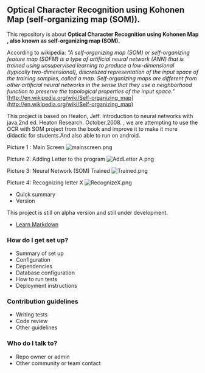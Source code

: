 ## **Optical Character Recognition using Kohonen Map (self-organizing map (SOM)).** ##

This repository is about **Optical Character Recognition using Kohonen Map , also known as self-organizing map (SOM).**

According to wikipedia: *"A self-organizing map (SOM) or self-organizing feature map (SOFM) is a type of artificial neural network (ANN) that is trained using unsupervised learning to produce a low-dimensional (typically two-dimensional), discretized representation of the input space of the training samples, called a map. Self-organizing maps are different from other artificial neural networks in the sense that they use a neighborhood function to preserve the topological properties of the input space."*
[http://en.wikipedia.org/wiki/Self-organizing_map](http://en.wikipedia.org/wiki/Self-organizing_map)

This project is based on Heaton, Jeff. Introduction to neural networks with java,2nd ed. Heaton Research. October,2008. , we are attempting to use the OCR with SOM project from the book and improve it to make it more didactic  for students.And also able to run on android.

Picture 1 : Main Screen
![mainscreen.png](https://bitbucket.org/repo/kn7Knb/images/2415062879-mainscreen.png)


Picture 2: Adding Letter to the program
![AddLetter A.png](https://bitbucket.org/repo/kn7Knb/images/3307402607-AddLetter%20A.png)

Picture 3: Neural Network (SOM) Trained 
![Trained.png](https://bitbucket.org/repo/kn7Knb/images/2680595927-Trained.png)


Picture 4: Recognizing letter X
![RecognizeX.png](https://bitbucket.org/repo/kn7Knb/images/3564849924-RecognizeX.png)

* Quick summary
* Version

This project is still on alpha version and still under development.

* [Learn Markdown](https://bitbucket.org/tutorials/markdowndemo)

### How do I get set up? ###

* Summary of set up
* Configuration
* Dependencies
* Database configuration
* How to run tests
* Deployment instructions

### Contribution guidelines ###

* Writing tests
* Code review
* Other guidelines

### Who do I talk to? ###

* Repo owner or admin
* Other community or team contact